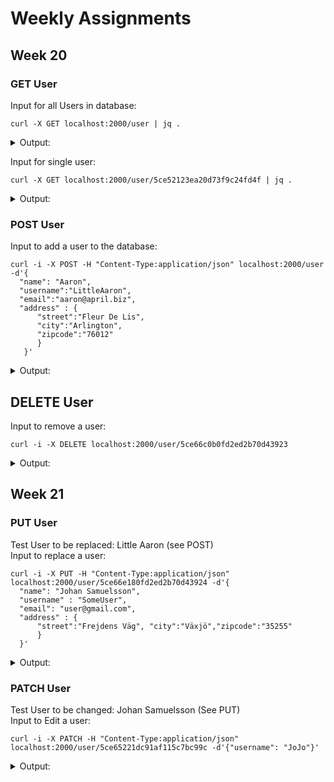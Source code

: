 # Weekly Assignments

## Week 20
### GET User
Input for all Users in database:
```
curl -X GET localhost:2000/user | jq .
```
<details>
  <summary> Output: </summary>
  <p>
    
```
[
  {
    "address": {
      "street": "Kulas Light",
      "city": "Gwenborough",
      "zipcode": "92998"
    },
    "_id": "5ce52123ea20d73f9c24fd4f",
    "name": "Leanne Graham",
    "username": "Bret",
    "email": "Sincere@april.biz",
    "__v": 0
  },
  {
    "address": {
      "street": "Victor Plains",
      "city": "Wisokyburgh",
      "zipcode": "90566"
    },
    "_id": "5ce521a2ea20d73f9c24fd50",
    "name": "Ervin Howell",
    "username": "Antonette",
    "email": "Shana@melissa.tv",
    "__v": 0
  },
  {
    "address": {
      "street": "Lebsack Ln.",
      "city": "Elvis South",
      "zipcode": "76920"
    },
    "_id": "5ce651a6dc91af115c7bc99b",
    "name": "Clementine Bauch",
    "username": "Samantha",
    "email": "Nathan@yenisa.net",
    "__v": 0
  },
  {
    "address": {
      "street": "Lebsack Ln."
    },
    "_id": "5ce65221dc91af115c7bc99c",
    "name": "Patrick Lebsack",
    "username": "Karianne",
    "email": "Julianne@kory.net",
    "__v": 0
  }
]
```
    
  </p></details>

Input for single user:

```
curl -X GET localhost:2000/user/5ce52123ea20d73f9c24fd4f | jq .
```

<details>
  <summary> Output: </summary>
  <p>
  
```
{
  "address": {
    "street": "Kulas Light",
    "city": "Gwenborough",
    "zipcode": "92998"
  },
  "_id": "5ce52123ea20d73f9c24fd4f",
  "name": "Leanne Graham",
  "username": "Bret",
  "email": "Sincere@april.biz",
  "__v": 0
}
```
  </p></details>
  
### POST User
Input to add a user to the database:
```
curl -i -X POST -H "Content-Type:application/json" localhost:2000/user -d'{
  "name": "Aaron", 
  "username":"LittleAaron", 
  "email":"aaron@april.biz", 
  "address" : {
      "street":"Fleur De Lis",
      "city":"Arlington",
      "zipcode":"76012"
      }
   }'
```   
<details>
  <summary> Output: </summary>
  <p>
   
```
TP/1.1 201 Created
X-Powered-By: Express
Content-Type: text/html; charset=utf-8
Content-Length: 30
ETag: W/"1e-YTx+dLO2dm61SruAw5IffrD4+8E"
Date: Thu, 23 May 2019 09:46:51 GMT
Connection: keep-alive

 -LittleAaron has been added.-
```

</p></details>

## DELETE User
Input to remove a user:
```
curl -i -X DELETE localhost:2000/user/5ce66c0b0fd2ed2b70d43923
```
<details>
  <summary> Output: </summary>
  <p>

```
TP/1.1 200 OK
X-Powered-By: Express
Content-Type: text/html; charset=utf-8
Content-Length: 32
ETag: W/"20-N0LX8yKQ/nqR4oZfDOSICcIq7To"
Date: Thu, 23 May 2019 09:51:29 GMT
Connection: keep-alive

 -LittleAaron has been deleted.-
```

  </p></details>

## Week 21
### PUT User
Test User to be replaced: Little Aaron (see POST)<br>
Input to replace a user:
```
curl -i -X PUT -H "Content-Type:application/json" localhost:2000/user/5ce66e180fd2ed2b70d43924 -d'{
  "name": "Johan Samuelsson", 
  "username" : "SomeUser", 
  "email": "user@gmail.com", 
  "address" : {
      "street":"Frejdens Väg", "city":"Växjö","zipcode":"35255"
      }
  }'
  ```
<details>
  <summary> Output: </summary>
  <p>


```
TP/1.1 200 OK
X-Powered-By: Express
Content-Type: text/html; charset=utf-8
Content-Length: 35
ETag: W/"23-4fITJAaO8+0zr7quCJsUYvgBtws"
Date: Thu, 23 May 2019 09:59:59 GMT
Connection: keep-alive

 -SomeUser has replaced this user.-

```

  </p></details>

### PATCH User
Test User to be changed: Johan Samuelsson (See PUT)<br>
Input to Edit a user:
```
curl -i -X PATCH -H "Content-Type:application/json" localhost:2000/user/5ce65221dc91af115c7bc99c -d'{"username": "JoJo"}'
```
<details>
  <summary> Output: </summary>
  <p>

```
TP/1.1 200 OK
X-Powered-By: Express
Content-Type: text/html; charset=utf-8
Content-Length: 25
ETag: W/"19-QrhlyPK966RH0U4rDY2T33CukS0"
Date: Thu, 23 May 2019 10:06:25 GMT
Connection: keep-alive

 -JoJo has been updated.-
```
</p></details>


